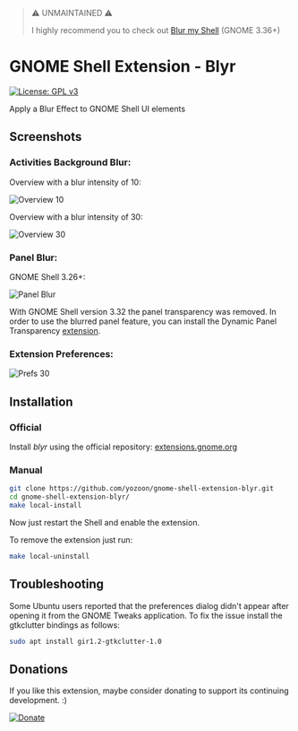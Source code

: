 > :warning: UNMAINTAINED :warning:
>
> I highly recommend you to check out [Blur my Shell](https://github.com/aunetx/blur-my-shell) (GNOME 3.36+)

# GNOME Shell Extension - Blyr

[![License: GPL v3](https://img.shields.io/badge/License-GPL%20v2-blue.svg)](https://www.gnu.org/licenses/old-licenses/gpl-2.0.html)

Apply a Blur Effect to GNOME Shell UI elements

## Screenshots
### Activities Background Blur:
Overview with a blur intensity of 10:

![](https://raw.githubusercontent.com/yozoon/gnome-shell-extension-blyr/master/img/Overview_10.png "Overview 10")

Overview with a blur intensity of 30:

![](https://raw.githubusercontent.com/yozoon/gnome-shell-extension-blyr/master/img/Overview_30.png "Overview 30")

### Panel Blur:
GNOME Shell 3.26+:

![](https://raw.githubusercontent.com/yozoon/gnome-shell-extension-blyr/master/img/Panel_Blur.png "Panel Blur")

With GNOME Shell version 3.32 the panel transparency was removed. In order to use the blurred panel feature, you can install the Dynamic Panel Transparency [extension](https://extensions.gnome.org/extension/1011/dynamic-panel-transparency/).

### Extension Preferences:
![](https://raw.githubusercontent.com/yozoon/gnome-shell-extension-blyr/master/img/Prefs_30.png "Prefs 30")

## Installation
### Official
Install *blyr* using the official repository:
[extensions.gnome.org](https://extensions.gnome.org/extension/1251/blyr/)

### Manual

```bash
git clone https://github.com/yozoon/gnome-shell-extension-blyr.git
cd gnome-shell-extension-blyr/
make local-install
```
Now just restart the Shell and enable the extension.

To remove the extension just run:

```bash
make local-uninstall
```

## Troubleshooting
Some Ubuntu users reported that the preferences dialog didn't appear after opening it from the GNOME Tweaks application. To fix the issue install the gtkclutter bindings as follows:

```bash
sudo apt install gir1.2-gtkclutter-1.0
```

## Donations
If you like this extension, maybe consider donating to support its continuing development. :)

[![Donate](https://img.shields.io/badge/Donate-PayPal-green.svg)](https://www.paypal.me/jpiso/)

